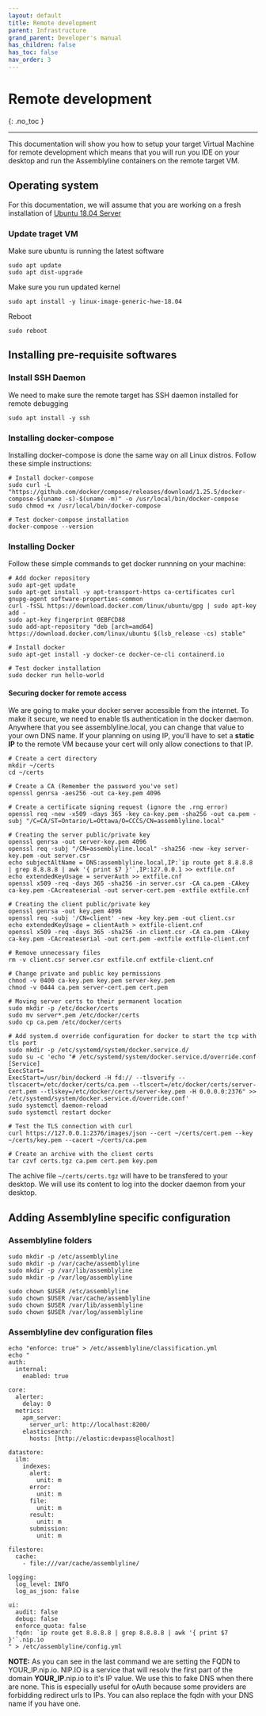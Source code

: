 ```yaml
---
layout: default
title: Remote development
parent: Infrastructure
grand_parent: Developer's manual
has_children: false
has_toc: false
nav_order: 3
---
```


# Remote development
{: .no_toc }

---
This documentation will show you how to setup your target Virtual Machine for remote development which means that you will run you IDE on your desktop and run the Assemblyline containers on the remote target VM.

## Operating system 

For this documentation, we will assume that you are working on a fresh installation of [Ubuntu 18.04 Server](http://releases.ubuntu.com/18.04.4/ubuntu-18.04.4-live-server-amd64.iso)

### Update traget VM

Make sure ubuntu is running the latest software

    sudo apt update
    sudo apt dist-upgrade

Make sure you run updated kernel

    sudo apt install -y linux-image-generic-hwe-18.04

Reboot 

    sudo reboot

## Installing pre-requisite softwares

### Install SSH Daemon

We need to make sure the remote target has SSH daemon installed for remote debugging

    sudo apt install -y ssh

### Installing docker-compose

Installing docker-compose is done the same way on all Linux distros. Follow these simple instructions:

    # Install docker-compose
    sudo curl -L "https://github.com/docker/compose/releases/download/1.25.5/docker-compose-$(uname -s)-$(uname -m)" -o /usr/local/bin/docker-compose
    sudo chmod +x /usr/local/bin/docker-compose
    
    # Test docker-compose installation
    docker-compose --version

### Installing Docker

Follow these simple commands to get docker runnning on your machine:

    # Add docker repository
    sudo apt-get update
    sudo apt-get install -y apt-transport-https ca-certificates curl gnupg-agent software-properties-common
    curl -fsSL https://download.docker.com/linux/ubuntu/gpg | sudo apt-key add -
    sudo apt-key fingerprint 0EBFCD88
    sudo add-apt-repository "deb [arch=amd64] https://download.docker.com/linux/ubuntu $(lsb_release -cs) stable"

    # Install docker
    sudo apt-get install -y docker-ce docker-ce-cli containerd.io

    # Test docker installation
    sudo docker run hello-world

#### Securing docker for remote access

We are going to make your docker server accessible from the internet. To make it secure, we need to enable tls authentication in the docker daemon. Anywhere that you see assemblyline.local, you can change that value to your own DNS name. If your planning on using IP, you'll have to set a **static IP** to the remote VM because your cert will only allow conections to that IP.

    # Create a cert directory
    mkdir ~/certs
    cd ~/certs

    # Create a CA (Remember the password you've set)
    openssl genrsa -aes256 -out ca-key.pem 4096

    # Create a certificate signing request (ignore the .rng error)
    openssl req -new -x509 -days 365 -key ca-key.pem -sha256 -out ca.pem -subj "/C=CA/ST=Ontario/L=Ottawa/O=CCCS/CN=assemblyline.local"

    # Creating the server public/private key
    openssl genrsa -out server-key.pem 4096
    openssl req -subj "/CN=assemblyline.local" -sha256 -new -key server-key.pem -out server.csr
    echo subjectAltName = DNS:assemblyline.local,IP:`ip route get 8.8.8.8 | grep 8.8.8.8 | awk '{ print $7 }'`,IP:127.0.0.1 >> extfile.cnf
    echo extendedKeyUsage = serverAuth >> extfile.cnf
    openssl x509 -req -days 365 -sha256 -in server.csr -CA ca.pem -CAkey ca-key.pem -CAcreateserial -out server-cert.pem -extfile extfile.cnf

    # Creating the client public/private key
    openssl genrsa -out key.pem 4096
    openssl req -subj '/CN=client' -new -key key.pem -out client.csr
    echo extendedKeyUsage = clientAuth > extfile-client.cnf
    openssl x509 -req -days 365 -sha256 -in client.csr -CA ca.pem -CAkey ca-key.pem -CAcreateserial -out cert.pem -extfile extfile-client.cnf

    # Remove unnecessary files
    rm -v client.csr server.csr extfile.cnf extfile-client.cnf

    # Change private and public key permissions
    chmod -v 0400 ca-key.pem key.pem server-key.pem
    chmod -v 0444 ca.pem server-cert.pem cert.pem

    # Moving server certs to their permanent location
    sudo mkdir -p /etc/docker/certs
    sudo mv server*.pem /etc/docker/certs
    sudo cp ca.pem /etc/docker/certs    

    # Add system.d override configuration for docker to start the tcp with tls port
    sudo mkdir -p /etc/systemd/system/docker.service.d/
    sudo su -c 'echo "# /etc/systemd/system/docker.service.d/override.conf
    [Service]
    ExecStart=
    ExecStart=/usr/bin/dockerd -H fd:// --tlsverify --tlscacert=/etc/docker/certs/ca.pem --tlscert=/etc/docker/certs/server-cert.pem --tlskey=/etc/docker/certs/server-key.pem -H 0.0.0.0:2376" >> /etc/systemd/system/docker.service.d/override.conf'
    sudo systemctl daemon-reload
    sudo systemctl restart docker

    # Test the TLS connection with curl 
    curl https://127.0.0.1:2376/images/json --cert ~/certs/cert.pem --key ~/certs/key.pem --cacert ~/certs/ca.pem

    # Create an archive with the client certs
    tar czvf certs.tgz ca.pem cert.pem key.pem

The achive file `~/certs/certs.tgz` will have to be transfered to your desktop. We will use its content to log into the docker daemon from your desktop.

## Adding Assemblyline specific configuration 

### Assemblyline folders

    sudo mkdir -p /etc/assemblyline
    sudo mkdir -p /var/cache/assemblyline
    sudo mkdir -p /var/lib/assemblyline
    sudo mkdir -p /var/log/assemblyline

    sudo chown $USER /etc/assemblyline
    sudo chown $USER /var/cache/assemblyline
    sudo chown $USER /var/lib/assemblyline
    sudo chown $USER /var/log/assemblyline

### Assemblyline dev configuration files

    echo "enforce: true" > /etc/assemblyline/classification.yml
    echo "
    auth:
      internal:
        enabled: true

    core:
      alerter:
        delay: 0
      metrics:
        apm_server:
          server_url: http://localhost:8200/
        elasticsearch:
          hosts: [http://elastic:devpass@localhost]

    datastore:
      ilm:
        indexes:
          alert:
            unit: m
          error:
            unit: m
          file:
            unit: m
          result:
            unit: m
          submission:
            unit: m

    filestore:
      cache:
        - file:///var/cache/assemblyline/

    logging:
      log_level: INFO
      log_as_json: false

    ui:
      audit: false
      debug: false
      enforce_quota: false
      fqdn: `ip route get 8.8.8.8 | grep 8.8.8.8 | awk '{ print $7 }'`.nip.io
    " > /etc/assemblyline/config.yml

**NOTE:** As you can see in the last command we are setting the FQDN to YOUR_IP.nip.io. NIP.IO is a service that will resolv the first part of the domain **YOUR_IP**.nip.io to it's IP value. We use this to fake DNS when there are none. This is especially useful for oAuth because some providers are forbidding redirect urls to IPs. You can also replace the fqdn with your DNS name if you have one.